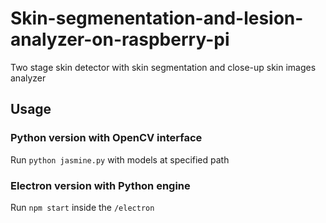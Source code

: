 # Skin-segmenentation-and-lesion-analyzer-on-raspberry-pi
Two stage skin detector with skin segmentation and close-up skin images analyzer

## Usage
### Python version with OpenCV interface
Run  `python jasmine.py` with models at specified path

### Electron version with Python engine
Run `npm start` inside the `/electron` 



